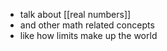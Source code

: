 - talk about [[real numbers]]
- and other math related concepts
- like how limits make up the world
